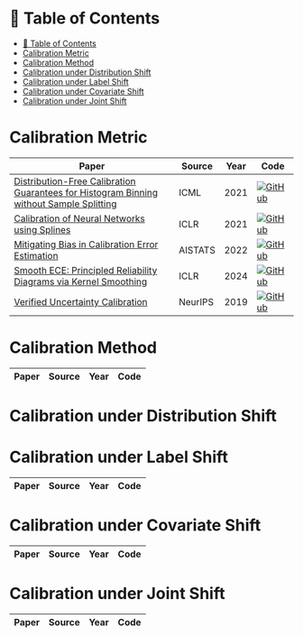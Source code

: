 # 📕 Table of Contents
- [📕 Table of Contents](#-table-of-contents)
- [Calibration Metric](#calibration-metric)
- [Calibration Method](#calibration-method)
- [Calibration under Distribution Shift](#calibration-under-distribution-shift)
- [Calibration under Label Shift](#calibration-under-label-shift)
- [Calibration under Covariate Shift](#calibration-under-covariate-shift)
- [Calibration under Joint Shift](#calibration-under-joint-shift)

# Calibration Metric
| Paper | Source | Year| Code|
|-------|-------|-------|-------|
|[Distribution-Free Calibration Guarantees for Histogram Binning without Sample Splitting](https://proceedings.mlr.press/v139/gupta21b.html)|ICML|2021|[![GitHub](https://img.shields.io/badge/GitHub-Repository-blue?style=for-the-badge&logo=github)](https://github.com/aigen/df-posthoc-calibration)|
|[Calibration of Neural Networks using Splines](https://arxiv.org/abs/2006.12800)|ICLR|2021|[![GitHub](https://img.shields.io/badge/GitHub-Repository-blue?style=for-the-badge&logo=github)](https://github.com/kartikgupta-at-anu/spline-calibration)|
|[Mitigating Bias in Calibration Error Estimation](https://proceedings.mlr.press/v151/roelofs22a.html)|AISTATS|2022|[![GitHub](https://img.shields.io/badge/GitHub-Repository-blue?style=for-the-badge&logo=github)](https://github.com/google-research/google-research/tree/master/caltrain)|
|[Smooth ECE: Principled Reliability Diagrams via Kernel Smoothing](https://arxiv.org/abs/2309.12236)|ICLR|2024|[![GitHub](https://img.shields.io/badge/GitHub-Repository-blue?style=for-the-badge&logo=github)](https://github.com/apple/ml-calibration)|
|[Verified Uncertainty Calibration](https://proceedings.neurips.cc/paper/2019/hash/f8c0c968632845cd133308b1a494967f-Abstract.html)|NeurIPS|2019|[![GitHub](https://img.shields.io/badge/GitHub-Repository-blue?style=for-the-badge&logo=github)](https://github.com/p-lambda/verified_calibration)|


# Calibration Method
| Paper | Source | Year| Code|
|-------|-------|-------|-------|


# Calibration under Distribution Shift

# Calibration under Label Shift
| Paper | Source | Year| Code|
|-------|-------|-------|-------|

# Calibration under Covariate Shift
| Paper | Source | Year| Code|
|-------|-------|-------|-------|

# Calibration under Joint Shift
| Paper | Source | Year| Code|
|-------|-------|-------|-------|

